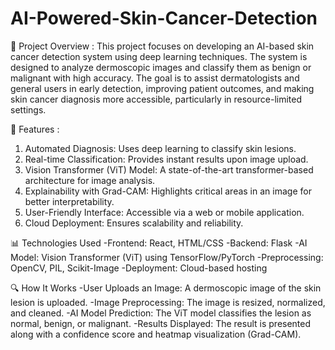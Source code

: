 # AI-Powered-Skin-Cancer-Detection
📌 Project Overview :
This project focuses on developing an AI-based skin cancer detection system using deep learning techniques. The system is designed to analyze dermoscopic images and classify them as benign or malignant with high accuracy. The goal is to assist dermatologists and general users in early detection, improving patient outcomes, and making skin cancer diagnosis more accessible, particularly in resource-limited settings.

🚀 Features :
1) Automated Diagnosis: Uses deep learning to classify skin lesions.
2) Real-time Classification: Provides instant results upon image upload. 
3) Vision Transformer (ViT) Model: A state-of-the-art transformer-based architecture for image analysis.
4) Explainability with Grad-CAM: Highlights critical areas in an image for better interpretability.
5) User-Friendly Interface: Accessible via a web or mobile application.
6) Cloud Deployment: Ensures scalability and reliability.

📊 Technologies Used
-Frontend: React, HTML/CSS
-Backend: Flask
-AI Model: Vision Transformer (ViT) using TensorFlow/PyTorch
-Preprocessing: OpenCV, PIL, Scikit-Image
-Deployment: Cloud-based hosting

🔍 How It Works
-User Uploads an Image: A dermoscopic image of the skin lesion is uploaded.
-Image Preprocessing: The image is resized, normalized, and cleaned.
-AI Model Prediction: The ViT model classifies the lesion as normal, benign, or malignant.
-Results Displayed: The result is presented along with a confidence score and heatmap visualization (Grad-CAM).
